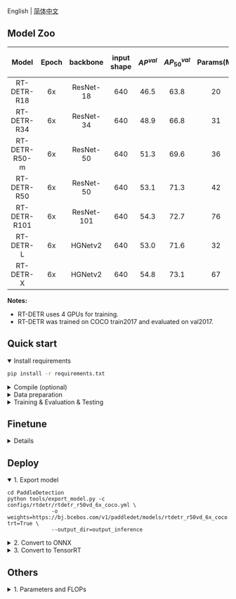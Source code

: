 English | [简体中文](README_cn.md)

## Model Zoo

| Model | Epoch | backbone  | input shape | $AP^{val}$ | $AP^{val}_{50}$| Params(M) | FLOPs(G) |  T4 TensorRT FP16(FPS) | Pretrained Model | config | log
|:--------------:|:-----:|:----------:| :-------:|:--------------------------:|:---------------------------:|:---------:|:--------:| :---------------------: |:------------------------------------------------------------------------------------:|:-------------------------------------------:|:---|
| RT-DETR-R18 | 6x |  ResNet-18 | 640 | 46.5 | 63.8 | 20 | 60 | 217 | [download](https://bj.bcebos.com/v1/paddledet/models/rtdetr_r18vd_dec3_6x_coco.pdparams) | [config](./configs/rtdetr/rtdetr_r18vd_6x_coco.yml) | [rtdetr_r18vd_dec3_6x_coco_log.txt](https://github.com/lyuwenyu/RT-DETR/files/12038864/rtdetr_r18vd_dec3_6x_coco_log.txt)
| RT-DETR-R34 | 6x |  ResNet-34 | 640 | 48.9 | 66.8 | 31 | 92 | 161 | [download](https://bj.bcebos.com/v1/paddledet/models/rtdetr_r34vd_dec4_6x_coco.pdparams) | [config](./configs/rtdetr/rtdetr_r34vd_6x_coco.yml) | [rtdetr_r34vd_dec4_6x_coco_log.txt](https://github.com/lyuwenyu/RT-DETR/files/12038861/rtdetr_r34vd_dec4_6x_coco_log.txt)
| RT-DETR-R50-m | 6x |  ResNet-50 | 640 | 51.3 | 69.6 | 36 | 100 | 145 | [download](https://bj.bcebos.com/v1/paddledet/models/rtdetr_r50vd_m_6x_coco.pdparams) | [config](./configs/rtdetr/rtdetr_r50vd_m_6x_coco.yml) | none
| RT-DETR-R50 | 6x |  ResNet-50 | 640 | 53.1 | 71.3 | 42 | 136 | 108 | [download](https://bj.bcebos.com/v1/paddledet/models/rtdetr_r50vd_6x_coco.pdparams) | [config](./configs/rtdetr/rtdetr_r50vd_6x_coco.yml) | [rtdetr_r50vd_6x_coco_log.txt](https://github.com/lyuwenyu/RT-DETR/files/12038669/rtdetr_r50vd_6x_coco_log.txt)
| RT-DETR-R101 | 6x |  ResNet-101 | 640 | 54.3 | 72.7 | 76 | 259 | 74 | [download](https://bj.bcebos.com/v1/paddledet/models/rtdetr_r101vd_6x_coco.pdparams) | [config](./configs/rtdetr/rtdetr_r101vd_6x_coco.yml) | [rtdetr_r101vd_6x_coco_log.txt](https://github.com/lyuwenyu/RT-DETR/files/12038707/rtdetr_r101vd_6x_coco_log.txt)
| RT-DETR-L | 6x |  HGNetv2 | 640 | 53.0 | 71.6 | 32 | 110 | 114 | [download](https://bj.bcebos.com/v1/paddledet/models/rtdetr_hgnetv2_l_6x_coco.pdparams) | [config](./configs/rtdetr/rtdetr_hgnetv2_l_6x_coco.yml) | [rtdetr_hgnetv2_l_6x_coco_log.txt](https://github.com/lyuwenyu/RT-DETR/files/12038753/rtdetr_hgnetv2_l_6x_coco_log.txt)
| RT-DETR-X | 6x |  HGNetv2 | 640 | 54.8 | 73.1 | 67 | 234 | 74 | [download](https://bj.bcebos.com/v1/paddledet/models/rtdetr_hgnetv2_x_6x_coco.pdparams) | [config](./configs/rtdetr/rtdetr_hgnetv2_x_6x_coco.yml) | [rtdetr_hgnetv2_x_6x_coco_log.txt](https://github.com/lyuwenyu/RT-DETR/files/12038795/rtdetr_hgnetv2_x_6x_coco_log.txt)



**Notes:**
- RT-DETR uses 4 GPUs for training.
- RT-DETR was trained on COCO train2017 and evaluated on val2017.

## Quick start

<details open>
<summary>Install requirements</summary>

<!-- - PaddlePaddle == 2.4.2 -->
```bash
pip install -r requirements.txt
```

</details>

<details>
<summary>Compile (optional)</summary>

```bash
cd ./ppdet/modeling/transformers/ext_op/

python setup_ms_deformable_attn_op.py install
```
See [details](./ppdet/modeling/transformers/ext_op/)
</details>


<details>
<summary>Data preparation</summary>

- Download and extract COCO 2017 train and val images.
```
path/to/coco/
  annotations/  # annotation json files
  train2017/    # train images
  val2017/      # val images
```
- Modify config [`dataset_dir`](configs/datasets/coco_detection.yml)
</details>


<details>
<summary>Training & Evaluation & Testing</summary>

- Training on a Single GPU:

```shell
# training on single-GPU
export CUDA_VISIBLE_DEVICES=0
python tools/train.py -c configs/rtdetr/rtdetr_r50vd_6x_coco.yml --eval
```

- Training on Multiple GPUs:

```shell
# training on multi-GPU
export CUDA_VISIBLE_DEVICES=0,1,2,3
python -m paddle.distributed.launch --gpus 0,1,2,3 tools/train.py -c configs/rtdetr/rtdetr_r50vd_6x_coco.yml --fleet --eval
```

- Evaluation:

```shell
python tools/eval.py -c configs/rtdetr/rtdetr_r50vd_6x_coco.yml \
              -o weights=https://bj.bcebos.com/v1/paddledet/models/rtdetr_r50vd_6x_coco.pdparams
```

- Inference:

```shell
python tools/infer.py -c configs/rtdetr/rtdetr_r50vd_6x_coco.yml \
              -o weights=https://bj.bcebos.com/v1/paddledet/models/rtdetr_r50vd_6x_coco.pdparams \
              --infer_img=./demo/000000570688.jpg
```

</details>


## Finetune
<details>
<summary>Details</summary>

1. prepare data as coco format.
```
path/to/custom/data/
    annotations/  # annotation json files
    train/    # train images
    val/      # val images
```
2. Modify dataset config [`dataset_dir`, `image_dir`, `anno_path`](configs/datasets/coco_detection.yml)

3. Modify model config [`pretrain_weights`](configs/rtdetr/_base_/rtdetr_r50vd.yml) to coco pretrained parameters url in model zoo.

```bash
# or modified in command line

fleetrun --gpus=0,1,2,3 tools/train.py -c configs/rtdetr/rtdetr_r50vd_6x_coco.yml -o pretrain_weights=https://bj.bcebos.com/v1/paddledet/models/rtdetr_r50vd_6x_coco.pdparams --eval
```
</details>



## Deploy

<details open>
<summary>1. Export model </summary>

```shell
cd PaddleDetection
python tools/export_model.py -c configs/rtdetr/rtdetr_r50vd_6x_coco.yml \
              -o weights=https://bj.bcebos.com/v1/paddledet/models/rtdetr_r50vd_6x_coco.pdparams trt=True \
              --output_dir=output_inference
```

</details>

<details>
<summary>2. Convert to ONNX </summary>

- Install [Paddle2ONNX](https://github.com/PaddlePaddle/Paddle2ONNX) and ONNX

```shell
pip install onnx==1.13.0
pip install paddle2onnx==1.0.5
```

- Convert:

```shell
paddle2onnx --model_dir=./output_inference/rtdetr_r50vd_6x_coco/ \
            --model_filename model.pdmodel  \
            --params_filename model.pdiparams \
            --opset_version 16 \
            --save_file rtdetr_r50vd_6x_coco.onnx
```
</details>

<details>
<summary>3. Convert to TensorRT </summary>

- TensorRT version >= 8.5.1
- Inference can refer to [Bennchmark](../benchmark)

```shell
trtexec --onnx=./rtdetr_r50vd_6x_coco.onnx \
        --workspace=4096 \
        --shapes=image:1x3x640x640 \
        --saveEngine=rtdetr_r50vd_6x_coco.trt \
        --avgRuns=100 \
        --fp16
```

-
</details>


## Others

<details>
<summary>1. Parameters and FLOPs </summary>

1. Find and modify paddle [`dynamic_flops.py` ](https://github.com/PaddlePaddle/Paddle/blob/develop/python/paddle/hapi/dynamic_flops.py#L28) source code in your local machine

```python
# eg. /path/to/anaconda3/lib/python3.8/site-packages/paddle/hapi/dynamic_flops.py

def flops(net, input_size, inputs=None, custom_ops=None, print_detail=False):
    if isinstance(net, nn.Layer):
        # If net is a dy2stat model, net.forward is StaticFunction instance,
        # we set net.forward to original forward function.
        _, net.forward = unwrap_decorators(net.forward)

        # by lyuwenyu
        if inputs is None:
            inputs = paddle.randn(input_size)

        return dynamic_flops(
            net, inputs=inputs, custom_ops=custom_ops, print_detail=print_detail
        )
    elif isinstance(net, paddle.static.Program):
        return static_flops(net, print_detail=print_detail)
    else:
        warnings.warn(
            "Your model must be an instance of paddle.nn.Layer or paddle.static.Program."
        )
        return -1
```

2. Run below code

```python
import paddle
from ppdet.core.workspace import load_config, merge_config
from ppdet.core.workspace import create

cfg_path = './configs/rtdetr/rtdetr_r50vd_6x_coco.yml'
cfg = load_config(cfg_path)
model = create(cfg.architecture)

blob = {
    'image': paddle.randn([1, 3, 640, 640]),
    'im_shape': paddle.to_tensor([[640, 640]]),
    'scale_factor': paddle.to_tensor([[1., 1.]])
}
paddle.flops(model, None, blob, custom_ops=None, print_detail=False)

# Outpus
# Total Flops: 68348108800     Total Params: 41514204

```


</details>
